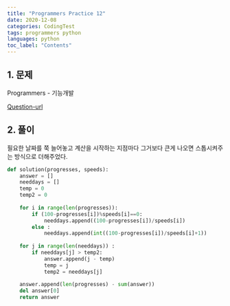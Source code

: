 ```yaml
---
title: "Programmers Practice 12"
date: 2020-12-08
categories: CodingTest
tags: programmers python
languages: python
toc_label: "Contents"
---
```


## 1. 문제
Programmers - 기능개발

[Question-url](https://programmers.co.kr/learn/courses/30/lessons/42586)

## 2. 풀이
필요한 날짜를 쭉 늘어놓고 계산을 시작하는 지점마다 그거보다 큰게 나오면 스톱시켜주는 방식으로 더해주었다.

```python
def solution(progresses, speeds):
    answer = []
    needdays = []
    temp = 0
    temp2 = 0
    
    for i in range(len(progresses)):
        if (100-progresses[i])%speeds[i]==0:
            needdays.append((100-progresses[i])/speeds[i])
        else :
            needdays.append(int((100-progresses[i])/speeds[i]+1))
        
    for j in range(len(needdays)) : 
        if needdays[j] > temp2:
            answer.append(j - temp)
            temp = j
            temp2 = needdays[j]
        
    answer.append(len(progresses) - sum(answer))
    del answer[0]
    return answer
```